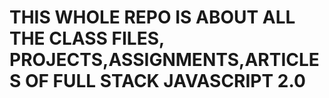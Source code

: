 # THIS WHOLE REPO IS ABOUT ALL THE CLASS FILES, PROJECTS,ASSIGNMENTS,ARTICLES OF FULL STACK JAVASCRIPT 2.0